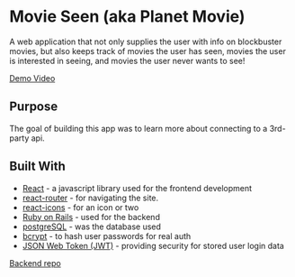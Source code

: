<h1>Movie Seen (aka Planet Movie)</h1>

A web application that not only supplies the user with info on blockbuster movies, but also keeps track of movies the user has seen, movies the user is interested in seeing, and movies the user never wants to see!

[Demo Video](https://drive.google.com/drive/folders/1wl64F9HkieIqIkq1X_AIUDWe99847VYY)

## Purpose

The goal of building this app was to learn more about connecting to a 3rd-party api.

## Built With

* [React](https://reactjs.org/) - a javascript library used for the frontend development
* [react-router](https://reacttraining.com/react-router/) - for navigating the site.
* [react-icons](https://www.npmjs.com/package/react-icons) - for an icon or two
* [Ruby on Rails](https://rubyonrails.org/) - used for the backend
* [postgreSQL](https://www.postgresql.org/) - was the database used
* [bcrypt](https://rubygems.org/gems/bcrypt/versions/3.1.12) - to hash user passwords for real auth
* [JSON Web Token (JWT)](https://rubygems.org/gems/jwt/versions/1.5.4) - providing security for stored user login data



[Backend repo](https://github.com/jeff-gosselin/planet_movie_back)
